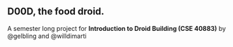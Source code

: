 ## D00D, the food droid.

A semester long project for **Introduction to Droid Building (CSE 40883)** by @gelbling and @willdimarti
